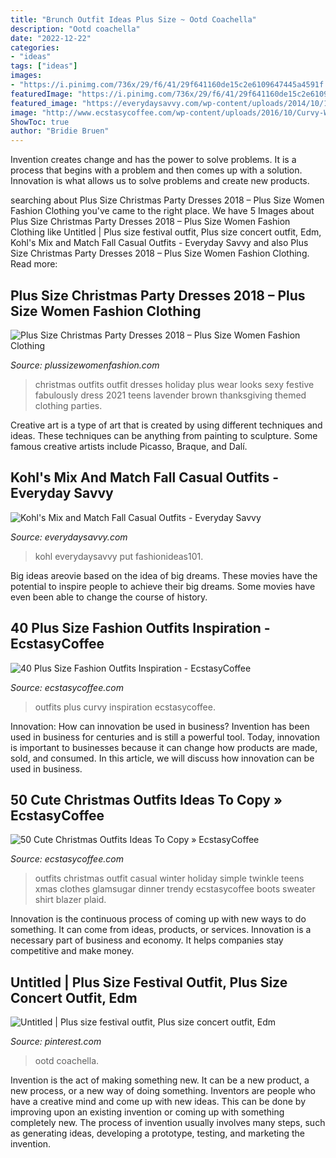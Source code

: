 ```yaml
---
title: "Brunch Outfit Ideas Plus Size ~ Ootd Coachella"
description: "Ootd coachella"
date: "2022-12-22"
categories:
- "ideas"
tags: ["ideas"]
images:
- "https://i.pinimg.com/736x/29/f6/41/29f641160de15c2e6109647445a4591f.jpg"
featuredImage: "https://i.pinimg.com/736x/29/f6/41/29f641160de15c2e6109647445a4591f.jpg"
featured_image: "https://everydaysavvy.com/wp-content/uploads/2014/10/10.16-Kohls-Fall-Fashion-Board-VERTICAL.jpg"
image: "http://www.ecstasycoffee.com/wp-content/uploads/2016/10/Curvy-Women-Fashion-Outfits-43.jpg"
ShowToc: true
author: "Bridie Bruen"
---
```



Invention creates change and has the power to solve problems. It is a process that begins with a problem and then comes up with a solution. Innovation is what allows us to solve problems and create new products.

	

		
searching about Plus Size Christmas Party Dresses 2018 – Plus Size Women Fashion Clothing you've came to the right place. We have 5 Images about Plus Size Christmas Party Dresses 2018 – Plus Size Women Fashion Clothing like Untitled | Plus size festival outfit, Plus size concert outfit, Edm, Kohl&#039;s Mix and Match Fall Casual Outfits - Everyday Savvy and also Plus Size Christmas Party Dresses 2018 – Plus Size Women Fashion Clothing. Read more:
		
    
## Plus Size Christmas Party Dresses 2018 – Plus Size Women Fashion Clothing

<img loading=lazy src="http://plussizewomenfashion.com/wp-content/uploads/2017/12/15.-Best-outfit-ideas-for-Christams-party.jpg" onerror="this.onerror=null;this.src='https://tse3.mm.bing.net/th?id=OIP.JWRDgNWNaO55nABs2RMDbAAAAA&amp;pid=15.1';" alt="Plus Size Christmas Party Dresses 2018 – Plus Size Women Fashion Clothing">

_Source: plussizewomenfashion.com_

>christmas outfits outfit dresses holiday plus wear looks sexy festive fabulously dress 2021 teens lavender brown thanksgiving themed clothing parties. 

	

Creative art is a type of art that is created by using different techniques and ideas. These techniques can be anything from painting to sculpture. Some famous creative artists include Picasso, Braque, and Dalí.

    
## Kohl&#039;s Mix And Match Fall Casual Outfits - Everyday Savvy

<img loading=lazy src="https://everydaysavvy.com/wp-content/uploads/2014/10/10.16-Kohls-Fall-Fashion-Board-VERTICAL.jpg" onerror="this.onerror=null;this.src='https://tse4.mm.bing.net/th?id=OIP.04s61HKFuU36mkuTF6uezwHaOc&amp;pid=15.1';" alt="Kohl&#039;s Mix and Match Fall Casual Outfits - Everyday Savvy">

_Source: everydaysavvy.com_

>kohl everydaysavvy put fashionideas101. 

	

Big ideas areovie based on the idea of big dreams. These movies have the potential to inspire people to achieve their big dreams. Some movies have even been able to change the course of history.

    
## 40 Plus Size Fashion Outfits Inspiration - EcstasyCoffee

<img loading=lazy src="http://www.ecstasycoffee.com/wp-content/uploads/2016/10/Curvy-Women-Fashion-Outfits-43.jpg" onerror="this.onerror=null;this.src='https://tse1.mm.bing.net/th?id=OIP.IaTPIcDggOyA05tXbHw_sQHaLk&amp;pid=15.1';" alt="40 Plus Size Fashion Outfits Inspiration - EcstasyCoffee">

_Source: ecstasycoffee.com_

>outfits plus curvy inspiration ecstasycoffee. 

	

Innovation: How can innovation be used in business?
Invention has been used in business for centuries and is still a powerful tool. Today, innovation is important to businesses because it can change how products are made, sold, and consumed. In this article, we will discuss how innovation can be used in business.

    
## 50 Cute Christmas Outfits Ideas To Copy » EcstasyCoffee

<img loading=lazy src="https://i1.wp.com/www.ecstasycoffee.com/wp-content/uploads/2016/10/Cute-Christmas-outfits-5.jpg" onerror="this.onerror=null;this.src='https://tse4.mm.bing.net/th?id=OIP.5UUlrQWTJHXcDGPUiyKnkAHaLG&amp;pid=15.1';" alt="50 Cute Christmas Outfits Ideas To Copy » EcstasyCoffee">

_Source: ecstasycoffee.com_

>outfits christmas outfit casual winter holiday simple twinkle teens xmas clothes glamsugar dinner trendy ecstasycoffee boots sweater shirt blazer plaid. 

	

Innovation is the continuous process of coming up with new ways to do something. It can come from ideas, products, or services. Innovation is a necessary part of business and economy. It helps companies stay competitive and make money.

    
## Untitled | Plus Size Festival Outfit, Plus Size Concert Outfit, Edm

<img loading=lazy src="https://i.pinimg.com/736x/29/f6/41/29f641160de15c2e6109647445a4591f.jpg" onerror="this.onerror=null;this.src='https://tse1.mm.bing.net/th?id=OIP.p_CQx4TeVdeD5kAtz97z1QHaK0&amp;pid=15.1';" alt="Untitled | Plus size festival outfit, Plus size concert outfit, Edm">

_Source: pinterest.com_

>ootd coachella. 

	

Invention is the act of making something new. It can be a new product, a new process, or a new way of doing something. Inventors are people who have a creative mind and come up with new ideas. This can be done by improving upon an existing invention or coming up with something completely new. The process of invention usually involves many steps, such as generating ideas, developing a prototype, testing, and marketing the invention.


